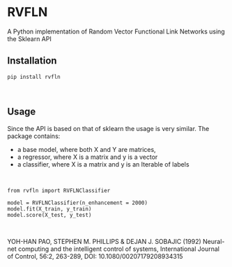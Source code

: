 # RVFLN

<p>
A Python implementation of Random Vector Functional Link Networks using the Sklearn API
</p>

## Installation

    pip install rvfln

<br>

## Usage

Since the API is based on that of sklearn the usage is very similar.
The package contains:

- a base model, where both X and Y are matrices,
- a regressor, where X is a matrix and y is a vector
- a classifier, where X is a matrix and y is an Iterable of labels

<br>

    from rvfln import RVFLNClassifier

    model = RVFLNClassifier(n_enhancement = 2000)
    model.fit(X_train, y_train)
    model.score(X_test, y_test)

<br>

YOH-HAN PAO, STEPHEN M. PHILLIPS & DEJAN J. SOBAJIC (1992) Neural-net computing and the intelligent control of systems, International Journal of Control, 56:2, 263-289, DOI: 10.1080/00207179208934315
